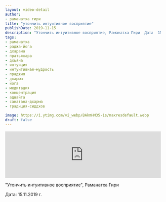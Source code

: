 ```yaml
---
layout: video-detail
author:
- раманатха гири
title: "утончить интуитивное восприятие"
publishDate: 2019-11-15
description: "Утончить интуитивное восприятие, Раманатха Гири  Дата  15.11.2019 г."
tags: 
- раманатха
- раджа-йога
- дхарана
- пратьяхара
- дхьяна
- интуиция
- интуитивная-мудрость
- праджня
- дхарма
- йога
- медитация
- концентрация
- адвайта
- санатана-дхарма
- традиция-сиддхов

image: https://i.ytimg.com/vi_webp/BAkmHM35-1s/maxresdefault.webp
draft: false
---
```


<iframe width="100%" src="https://www.youtube.com/embed/BAkmHM35-1s" frameborder="0" allowfullscreen=""></iframe> 

 "Утончить интуитивное восприятие", Раманатха Гири

 Дата: 15.11.2019 г.

  

 
